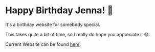 # Happy Birthday Jenna! 🎊
It's a birthday website for somebody special.

This takes quite a bit of time, so I really do hope you appreciate it 😄.

Current Website can be found [here](https://happy-birthday-website-cg9gp6wax-cyrolites-projects.vercel.app).
